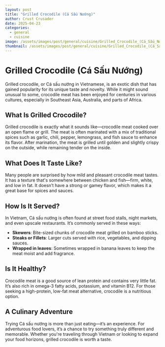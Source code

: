 ```yaml
---
layout: post
title: "Grilled Crocodile (Cá Sấu Nướng)"
author: Crust Crusader
date: 2025-04-23
categories:
  - general
  - cuisine
image: /assets/images/post/general/cuisine/Grilled_Crocodile_(Cá_Sấu_Nướng).png
thumbnail: /assets/images/post/general/cuisine/Grilled_Crocodile_(Cá_Sấu_Nướng).png
---
```

# Grilled Crocodile (Cá Sấu Nướng)

Grilled crocodile, or Cá sấu nướng in Vietnamese, is an exotic dish that has gained popularity for its unique taste and novelty. While it might sound unusual to some, crocodile meat has been enjoyed for centuries in various cultures, especially in Southeast Asia, Australia, and parts of Africa.

## What Is Grilled Crocodile?

Grilled crocodile is exactly what it sounds like—crocodile meat cooked over an open flame or grill. The meat is often marinated with a mix of traditional spices such as garlic, chili, pepper, lemongrass, and fish sauce to enhance its flavor. After marination, the meat is grilled until golden and slightly crispy on the outside, while remaining tender on the inside.

## What Does It Taste Like?

Many people are surprised by how mild and pleasant crocodile meat tastes. It has a texture that's somewhere between chicken and fish—firm, white, and low in fat. It doesn’t have a strong or gamey flavor, which makes it a great base for spices and sauces.

## How Is It Served?

In Vietnam, Cá sấu nướng is often found at street food stalls, night markets, and even upscale restaurants. It’s commonly served in these ways:

- **Skewers**: Bite-sized chunks of crocodile meat grilled on bamboo sticks.
- **Steaks or Fillets**: Larger cuts served with rice, vegetables, and dipping sauces.
- **Wrapped in leaves**: Sometimes wrapped in banana leaves to keep the meat moist and add fragrance.

## Is It Healthy?

Crocodile meat is a good source of lean protein and contains very little fat. It’s also rich in omega-3 fatty acids, potassium, and vitamin B12. For those seeking a high-protein, low-fat meat alternative, crocodile is a nutritious option.

## A Culinary Adventure

Trying Cá sấu nướng is more than just eating—it’s an experience. For adventurous food lovers, it’s a chance to try something truly different and memorable. Whether you're traveling through Vietnam or looking to expand your food horizons, grilled crocodile is worth a taste.
